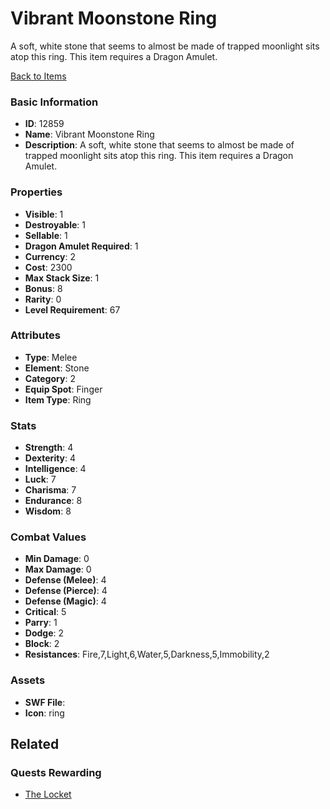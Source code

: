 # Vibrant Moonstone Ring

A soft, white stone that seems to almost be made of trapped moonlight sits atop this ring. This item requires a Dragon Amulet.

[Back to Items](../items.md)

### Basic Information

- **ID**: 12859
- **Name**: Vibrant Moonstone Ring
- **Description**: A soft, white stone that seems to almost be made of trapped moonlight sits atop this ring. This item requires a Dragon Amulet.

### Properties

- **Visible**: 1
- **Destroyable**: 1
- **Sellable**: 1
- **Dragon Amulet Required**: 1
- **Currency**: 2
- **Cost**: 2300
- **Max Stack Size**: 1
- **Bonus**: 8
- **Rarity**: 0
- **Level Requirement**: 67

### Attributes

- **Type**: Melee
- **Element**: Stone
- **Category**: 2
- **Equip Spot**: Finger
- **Item Type**: Ring

### Stats

- **Strength**: 4
- **Dexterity**: 4
- **Intelligence**: 4
- **Luck**: 7
- **Charisma**: 7
- **Endurance**: 8
- **Wisdom**: 8

### Combat Values

- **Min Damage**: 0
- **Max Damage**: 0
- **Defense (Melee)**: 4
- **Defense (Pierce)**: 4
- **Defense (Magic)**: 4
- **Critical**: 5
- **Parry**: 1
- **Dodge**: 2
- **Block**: 2
- **Resistances**: Fire,7,Light,6,Water,5,Darkness,5,Immobility,2

### Assets

- **SWF File**: 
- **Icon**: ring

## Related

### Quests Rewarding

- [The Locket](../quests/1200-the-locket.md)

